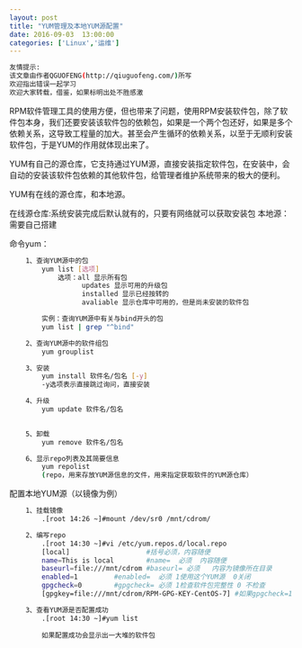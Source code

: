 ```yaml
---
layout: post
title: "YUM管理及本地YUM源配置"
date: 2016-09-03  13:00:00
categories: ['Linux','运维']
---
```

```bash
友情提示:
该文章由作者QGUOFENG(http://qiuguofeng.com/)所写
欢迎指出错误一起学习
欢迎大家转载，借鉴，如果标明出处不胜感激
```


RPM软件管理工具的使用方便，但也带来了问题，使用RPM安装软件包，除了软件包本身，我们还要安装该软件包的依赖包，如果是一个两个包还好，如果是多个依赖关系，这导致工程量的加大。甚至会产生循环的依赖关系，以至于无顺利安装软件包，于是YUM的作用就体现出来了。

YUM有自己的源仓库，它支持通过YUM源，直接安装指定软件包，在安装中，会自动的安装该软件包依赖的其他软件包，给管理者维护系统带来的极大的便利。
<!--more-->
YUM有在线的源仓库，和本地源。

在线源仓库:系统安装完成后默认就有的，只要有网络就可以获取安装包
本地源：需要自己搭建

命令yum：
```bash
	1、查询YUM源中的包
		yum list [选项]
			选项：all 显示所有包
			      updates 显示可用的升级包
			      installed 显示已经按转的
			      avaliable 显示仓库中可用的，但是尚未安装的软件包

		实例：查询YUM源中有关与bind开头的包
		yum list | grep "^bind"

```
```bash
	2、查询YUM源中的软件组包
		yum grouplist	
```

```bash
	3、安装
		yum install 软件名/包名 [-y]
		-y选项表示直接跳过询问，直接安装
```
```bash
	4、升级
		yum update 软件名/包名
	
```
```bash
	5、卸载
		yum remove 软件名/包名
```
```bash
	6、显示repo列表及其简要信息
		yum repolist 	
		(repo，用来存放YUM源信息的文件，用来指定获取软件的YUM源仓库）
```


配置本地YUM源（以镜像为例）

```bash
	1、挂载镜像
		.[root 14:26 ~]#mount /dev/sr0 /mnt/cdrom/	
```
```bash
	2、编写repo
		.[root 14:30 ~]#vi /etc/yum.repos.d/local.repo 
		[local]                   #括号必须，内容随便
		name=This is local        #name=  必须  内容随便
		baseurl=file:///mnt/cdrom #baseurl= 必须   内容为镜像所在目录
		enabled=1		  #enabled=  必须 1使用这个YUM源  0关闭
		gpgcheck=0		  #gpgcheck= 必须 1检查软件包完整性 0 不检查
		[gpgkey=file:///mnt/cdrom/RPM-GPG-KEY-CentOS-7] #如果gpgcheck=1,就要添加这一行
```
```bash		
	3、查看YUM源是否配置成功
		.[root 14:30 ~]#yum list 
		
		如果配置成功会显示出一大堆的软件包	
```
